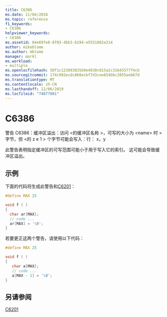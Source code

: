 ```yaml
---
title: C6386
ms.date: 11/04/2016
ms.topic: reference
f1_keywords:
- C6386
helpviewer_keywords:
- C6386
ms.assetid: 84e69fe8-8f03-4bb3-b194-e5551882e214
author: mikeblome
ms.author: mblome
manager: markl
ms.workload:
- multiple
ms.openlocfilehash: 50f1c123893835b9e4930c015a2c31645577f4cb
ms.sourcegitcommit: 174c992ecdc868ecbf7d3cee654bbc2855aeb67d
ms.translationtype: MT
ms.contentlocale: zh-CN
ms.lasthandoff: 12/06/2019
ms.locfileid: "74877801"
---
```

# <a name="c6386"></a>C6386
警告 C6386：缓冲区溢出：访问 \<的缓冲区名称 >，可写的大小为 \<name> 时 > 字节，但 \<的 z e 1 > 个字节可能会写入：行： x，y

 此警告表明指定缓冲区的可写范围可能小于用于写入它的索引。 这可能会导致缓冲区溢出。

## <a name="example"></a>示例
 下面的代码将生成此警告和[C6201](../code-quality/c6201.md)：

```cpp
#define MAX 25

void f ( )
{
  char ar[MAX];
  // code ...
  ar[MAX] = '\0';
}
```

 若要更正这两个警告，请使用以下代码：

```cpp
#define MAX 25

void f ( )
{
   char a[MAX];
   // code ...
   a[MAX - 1] = '\0';
}
```

## <a name="see-also"></a>另请参阅
 [C6201](../code-quality/c6201.md)

